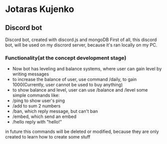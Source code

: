 # Jotaras Kujenko

## Discord bot

Discord bot, created with discord.js and mongoDB
First of all, this discord bot, will be used on my discrord server, because it's ran locally on my PC.

### Functionality(at the concept development stage)
- Now bot has leveling and balance systems, where user can gain level by writing messages
- to increase the balance of user, use command /daily, to gain 1000(Currently, user cannot be used to buy anything)
- to show balance and level, user can use /balance and /level
some simple commands like:
- /ping to show user's ping
- /add to sum 2 numbers
- /ban, which reply message, but can't ban
- /embed, which send an embed
- /hello reply with "hello!"
  
in future this commands will be deleted or modified, because they are only created to learn how to create some stuff
